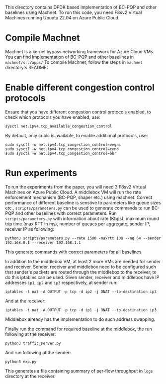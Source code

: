 This directory contains DPDK based implementation of BC-PQP and other baselines using Machnet. To run this code, you need F8sv2 Virtual Machines running Ubuntu 22.04 on Azure Public Cloud.

# Compile Machnet

Machnet is a kernel bypass networking framework for Azure Cloud VMs. You can find implementation of BC-PQP and other baselines in `machnet/src/apps/` To compile Machnet, follow the steps in `machnet` directory's README:


# Enable different congestion control protocols

Ensure that you have different congestion control protocols enabled, to check which protocols you have enabled, use:

`sysctl net.ipv4.tcp_available_congestion_control`

By default, only cubic is available, to enable additional protocols, use:

```
sudo sysctl -w net.ipv4.tcp_congestion_control=vegas
sudo sysctl -w net.ipv4.tcp_congestion_control=reno
sudo sysctl -w net.ipv4.tcp_congestion_control=bbr
```

# Run experiments

To run the experiments from the paper, you will need 3 F8sv2 Virtual Machines on Azure Public Cloud. A middlebox VM will run the rate enforcement mechanism (BC-PQP, shaper etc.) using machnet. Correct performance of different baseline is senstive to parameters like queue sizes etc., `scripts/parameters.py` can be used to generate commands to run BC-PQP and other baselines with correct parameters. Run `scripts/parameters.py` with information about rate (Kbps), maximum round trip time (max RTT in ms), number of queues per aggregate, sender IP, receiver IP as following:

```
python3 scripts/parameters.py --rate 1500 -maxrtt 100 --nq 64 --sender 192.168.0.1 --receiver 192.168.1.1
```

This generate commands with correct parameters for all baselines.

In addition to the middlebox VM, at least 2 more VMs are needed for sender and receiver. Sender, receiver and middlebox need to be configured such that sender's packets are routed through the middlebox to the receiver, to do this iptables can be used. Given sender, receiver and middlebox have IP addresses `ip1`, `ip2` and `ip3` respectively, at sender run:

```
iptables -t nat -A OUTPUT -p tcp -d ip2 -j DNAT --to-destination ip3
```

And at the receiver:

```
iptables -t nat -A OUTPUT -p tcp -d ip1 -j DNAT --to-destination ip3
```

Middlebox already has the implementation to do such address swapping.

Finally run the command for required baseline at the middlebox, the run following at the receiver:

```
python3 traffic_server.py
```

And run following at the sender:

```
python3 exp.py
```

This generates a file containing summary of per-flow throughput in `logs` directory at the receiver.